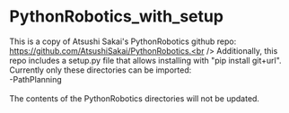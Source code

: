 # PythonRobotics_with_setup

This is a copy of Atsushi Sakai's PythonRobotics github repo: https://github.com/AtsushiSakai/PythonRobotics.<br />
Additionally, this repo includes a setup.py file that allows installing with "pip install git+url".<br />
Currently only these directories can be imported:<br />
  -PathPlanning<br />
<br />
The contents of the PythonRobotics directories will not be updated.
